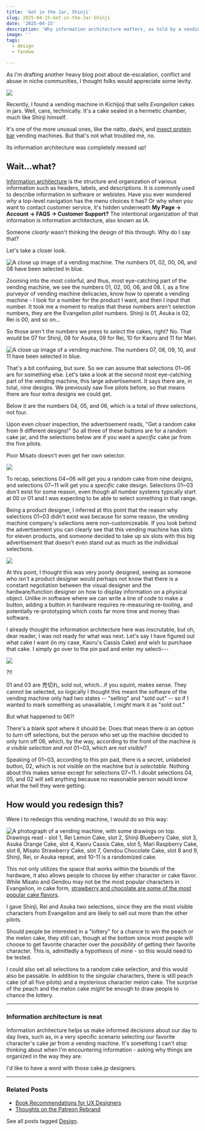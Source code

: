 ```yaml
---
title: 'Get in the Jar, Shinji'
slug: 2025-04-15-Get-in-the-Jar-Shinji
date: '2025-04-15'
description: 'Why information architecture matters, as told by a vending machine selling Evangelion cake jars.'
image: ''
tags:
  - design
  - fandom

---
```


As I'm drafting another heavy blog post about de-escalation, conflict and abuse in niche communities, I thought folks would appreciate some levity.

![](01-evacakes.png)

Recently, I found a vending machine in Kichijoji that sells *Evangelion* cakes in jars. Well, cans, technically. It's a cake sealed in a hermetic chamber, much like Shinji himself.

It's one of the more unusual ones, like the natto, dashi, and [insect protein bar](https://semitama.jp/column/758/) vending machines. But that's not what troubled me, no.

Its information architecture was completely messed up!

## Wait...what?

[Information architecture](https://en.wikipedia.org/wiki/Information_architecture) is the structure and organization of various information such as headers, labels, and descriptions. It is commonly used to describe information in software or webistes. Have you ever wondered *why* a top-level navigation has the menu choices it has? Or why when you want to contact customer service, it's hidden underneath **My Page -> Account -> FAQS -> Customer Support?** The intentional organization of that information is information architecture, also known as IA.

Someone *clearly* wasn't thinking the design of this through. Why do I say that?

Let's take a closer look.

![A close up image of a vending machine. The numbers 01, 02, 00, 06, and 08 have been selected in blue.](02-evacakes.png)

Zooming into the most colorful, and thus, most eye-catching part of the vending machine, we see the numbers 01, 02, 00, 06, and 08. I, as a fine purveyor of vending machine delicacies, know how to operate a vending machine - I look for a number for the product I want, and then I input that number. It took me a moment to realize that these numbers aren't selection numbers, they are the Evangelion *pilot* numbers. Shinji is 01, Asuka is 02, Rei is 00, and so on...

So those aren't the numbers we press to *select* the cakes, right? No. That would be 07 for Shinji, 08 for Asuka, 09 for Rei, 10 for Kaoru and 11 for Mari.

![A close up image of a vending machine. The numbers 07, 08, 09, 10, and 11 have been selected in blue.](03-evacakes.png)

That's a bit confusing, but sure. So we can assume that selections 01~06 are for something else. Let's take a look at the second most eye-catching part of the vending machine, this large advertisement. It says there are, in total, nine designs. We previously saw five pilots before, so that means there are four extra designs we could get.

Below it are the numbers 04, 05, and 06, which is a total of *three* selections, not four.

Upon even *closer* inspection, the advertisement reads, "Get a random cake from 9 different designs!" So all three of these buttons are for a random cake jar, and the selections below are if you want a *specific* cake jar from the five pilots.

Poor Misato doesn't even get her own selector.

![](04-evacakes.png)

To recap, selections 04~06 will get you a random cake from nine designs, and selections 07~11 will get you a *specific* cake design. Selections 01~03 don't exist for some reason, even though all number systems typically start at 00 or 01 and I was expecting to be able to select something in that range.

Being a product designer, I inferred at this point that the reason why selections 01~03 didn't exist was because for some reason, the vending machine company's selections were non-customizeable. If you look behind the advertisement you can clearly see that this vending machine has slots for eleven products, and someone decided to take up six slots with this big advertisement that doesn't even stand out as much as the individual selections.

![](05-evacakes.png)

At this point, I thought this was very poorly designed, seeing as someone who *isn't* a product designer would perhaps not know that there is a constant negotiation between the visual designer and the hardware/function designer on how to display information on a physical object. Unlike in software where we can write a line of code to make a button, adding a button in hardware requires re-measuring re-tooling, and potentially re-prototyping which costs far more time and money than software.

I already thought the information architecture here was inscrutable, but oh, dear reader, I was not ready for what was next. Let's say I have figured out what cake I want (in my case, Kaoru's Cassis Cake) and wish to purchase that cake. I simply go over to the pin pad and enter my selecti---

![](06-evacakes.png)

?!!

01 and 03 are 売切れ, sold out, which...if you squint, makes sense. They cannot be selected, so logically I thought this meant the software of the vending machine only had two states -- "selling" and "sold out" -- so if I wanted to mark something as unavailable, I *might* mark it as "sold out."

But what happened to 06?! 

There's a blank spot where it should be. Does that mean there *is* an option to turn off selections, but the person who set up the machine decided to only turn off 06, which, by the way, according to the front of the machine *is a visible selection* and *not* 01~03, which are *not visible?*

Speaking of 01~03, according to this pin pad, there is a secret, unlabeled button, 02, which is not visible on the machine but *is selectable.* Nothing about this makes sense except for selections 07~11. I doubt selections 04, 05, and 02 will sell anything because no reasonable person would know what the hell they were getting.

## How would you redesign this?

Were I to redesign this vending machine, I would do so this way:

![A photograph of a vending machine, with some drawings on top. Drawings read - slot 1, Rei Lemon Cake, slot 2, Shinji Blueberry Cake, slot 3, Asuka Orange Cake, slot 4, Kaoru Cassis Cake, slot 5, Mari Raspberry Cake, slot 6, Misato Strawberry Cake, slot 7, Gendou Chocolate Cake, slot 8 and 9, Shinji, Rei, or Asuka repeat, and 10-11 is a randomized cake.](07-evacakes.png)

This not only utilizes the space that works within the bounds of the hardware, it also allows people to choose by either character or cake flavor. While Misato and Gendou may not be the most popular characters in Evangelion, in cake form, [strawberry and chocolate are some of the most popular cake flavors](https://ranking.net/rankings/best-western-confectioneries).

I gave Shinji, Rei and Asuka two selections, since they are the most visible characters from Evangelion and are likely to sell out more than the other pilots.

Should people be interested in a "lottery" for a chance to win the peach or the melon cake, they still can, though at the bottom since most people will choose to get favorite character over the *possibility* of getting their favorite character. This is, admittedly a hypothesis of mine - so this would need to be tested.

I could also set all selections to a random cake selection, and this would also be passable. In addition to the singular characters, there is still peach cake (of all five pilots) and a mysterious character melon cake. The surprise of the peach and the melon cake *might* be enough to draw people to chance the lottery.

---

### Information architecture is neat

Information architecture helps us make informed decisions about our day to day lives, such as, in a very specific scenario selecting our favorite character's cake jar from a vending machine. It's something I can't stop thinking about when I'm encountering information - asking why things are organized in the way they are.

I'd like to have a word with those cake.jp designers.

---

### Related Posts

- [Book Recommendations for UX Designers](/blog/posts/2023-09-12-UX-Book-Reccs/)
- [Thoughts on the Patreon Rebrand](/blog/posts/2023-10-05-Patreon-Rebrand/)

See all posts tagged [Design](/tags/design/).
